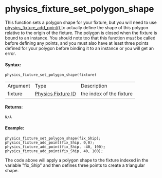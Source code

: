 # physics_fixture_set_polygon_shape

This function sets a polygon shape for your fixture, but you will need
to use [ physics_fixture_add_point() ](physics_fixture_add_point) to
actually define the shape of this polygon relative to the origin of the
fixture. The polygon is closed when the fixture is bound to an instance.
You should note too that this function *must* be called before defining
any points, and you must also have at least three points defined for
your polygon before binding it to an instance or you will get an error.

#### Syntax:

``` gml
physics_fixture_set_polygon_shape(fixture)
```

|          |                                                                                                                     |                          |
|----------|---------------------------------------------------------------------------------------------------------------------|--------------------------|
| Argument | Type                                                                                                                | Description              |
| fixture  |  [Physics Fixture ID](../../../../../GameMaker_Language/GML_Reference/Physics/Fixtures/physics_fixture_create)  | the index of the fixture |

#### Returns:

``` gml
N/A
```

#### Example:

``` gml
physics_fixture_set_polygon_shape(fix_Ship); physics_fixture_add_point(fix_Ship, 0,0); physics_fixture_add_point(fix_Ship, -40, 100); physics_fixture_add_point(fix_Ship, 40, 100);
```

The code above will apply a polygon shape to the fixture indexed in the
variable "fix_Ship" and then defines three points to create a triangular
shape.
